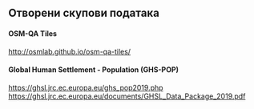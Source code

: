 ## Отворени скупови података


#### OSM-QA Tiles
http://osmlab.github.io/osm-qa-tiles/

#### Global Human Settlement - Population (GHS-POP)
https://ghsl.jrc.ec.europa.eu/ghs_pop2019.php
https://ghsl.jrc.ec.europa.eu/documents/GHSL_Data_Package_2019.pdf
